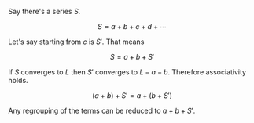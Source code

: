 Say there's a series $`S`$.

```math
S = a + b + c + d + \cdots
```

Let's say starting from $`c`$ is $`S'`$. That means

```math
S = a + b + S'
```

If $`S`$ converges to $`L`$ then $`S'`$ converges to $`L - a - b`$. Therefore associativity holds.

```math
(a + b) + S' = a + (b + S')
```

Any regrouping of the terms can be reduced to $` a + b + S' `$.